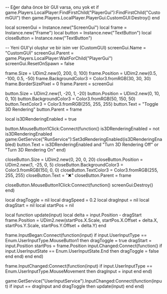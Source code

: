 -- Eğer daha önce bir GUI varsa, onu yok et
if game.Players.LocalPlayer:FindFirstChild("PlayerGui"):FindFirstChild("CustomGUI") then
game.Players.LocalPlayer.PlayerGui.CustomGUI:Destroy()
end

local screenGui = Instance.new("ScreenGui")
local frame = Instance.new("Frame")
local button = Instance.new("TextButton")
local closeButton = Instance.new("TextButton")

-- Yeni GUI'yi oluştur ve bir isim ver (CustomGUI)
screenGui.Name = "CustomGUI"
screenGui.Parent = game.Players.LocalPlayer:WaitForChild("PlayerGui")
screenGui.ResetOnSpawn = false

frame.Size = UDim2.new(0, 200, 0, 100)
frame.Position = UDim2.new(0.5, -100, 0.5, -50)
frame.BackgroundColor3 = Color3.fromRGB(30, 30, 30)
frame.BorderSizePixel = 0
frame.Parent = screenGui

button.Size = UDim2.new(1, -20, 1, -20)
button.Position = UDim2.new(0, 10, 0, 10)
button.BackgroundColor3 = Color3.fromRGB(50, 150, 50)
button.TextColor3 = Color3.fromRGB(255, 255, 255)
button.Text = "Toggle 3D Rendering"
button.Parent = frame

local is3DRenderingEnabled = true

button.MouseButton1Click:Connect(function()
is3DRenderingEnabled = not is3DRenderingEnabled
game:GetService("RunService"):Set3dRenderingEnabled(is3DRenderingEnabled)
button.Text = is3DRenderingEnabled and "Turn 3D Rendering Off" or "Turn 3D Rendering On"
end)

closeButton.Size = UDim2.new(0, 20, 0, 20)
closeButton.Position = UDim2.new(1, -25, 0, 5)
closeButton.BackgroundColor3 = Color3.fromRGB(150, 0, 0)
closeButton.TextColor3 = Color3.fromRGB(255, 255, 255)
closeButton.Text = "✖"
closeButton.Parent = frame

closeButton.MouseButton1Click:Connect(function()
screenGui:Destroy()
end)

local dragToggle = nil
local dragSpeed = 0.2
local dragInput = nil
local dragStart = nil
local startPos = nil

local function update(input)
local delta = input.Position - dragStart
frame.Position = UDim2.new(startPos.X.Scale, startPos.X.Offset + delta.X, startPos.Y.Scale, startPos.Y.Offset + delta.Y)
end

frame.InputBegan:Connect(function(input)
if input.UserInputType == Enum.UserInputType.MouseButton1 then
dragToggle = true
dragStart = input.Position
startPos = frame.Position
input.Changed:Connect(function()
if input.UserInputState == Enum.UserInputState.End then
dragToggle = false
end
end)
end
end)

frame.InputChanged:Connect(function(input)
if input.UserInputType == Enum.UserInputType.MouseMovement then
dragInput = input
end
end)

game:GetService("UserInputService").InputChanged:Connect(function(input)
if input == dragInput and dragToggle then
update(input)
end
end)
